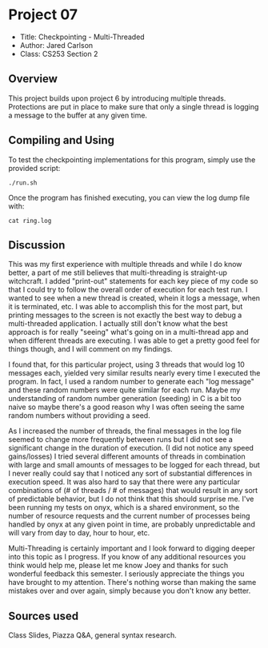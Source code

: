 # Project 07

* Title: Checkpointing - Multi-Threaded
* Author: Jared Carlson
* Class: CS253 Section 2


## Overview

This project builds upon project 6 by introducing multiple threads.
Protections are put in place to make sure that only a single thread is logging a message to
the buffer at any given time.


## Compiling and Using

To test the checkpointing implementations for this program, simply use the provided script:
```
./run.sh
```

Once the program has finished executing, you can view the log dump file with: 
```
cat ring.log
```


## Discussion

This was my first experience with multiple threads and while I do know better, a part of me still believes that
multi-threading is straight-up witchcraft. I added "print-out" statements for each key piece of my code so that I
could try to follow the overall order of execution for each test run. I wanted to see when a new thread is created,
whein it logs a message, when it is terminated, etc. I was able to accomplish this for the most part, but printing
messages to the screen is not exactly the best way to debug a multi-threaded application. I actually still don't know
what the best approach is for really "seeing" what's going on in a multi-thread app and when different threads are
executing. I was able to get a pretty good feel for things though, and I will comment on my findings.

I found that, for this particular project, using 3 threads that would log 10 messages each, yielded very similar
results nearly every time I executed the program. In fact, I used a random number to generate each "log message" and
these random numbers were quite similar for each run. Maybe my understanding of random number generation (seeding) in C
is a bit too naive so maybe there's a good reason why I was often seeing the same random numbers without providing a seed.

As I increased the number of threads, the final messages in the log file seemed to change more frequently between runs
but I did not see a significant change in the duration of execution. (I did not notice any speed gains/losses)
I tried several different amounts of threads in combination with large and small amounts of messages to be logged for each
thread, but I never really could say that I noticed any sort of substantial differences in execution speed. It was also
hard to say that there were any particular combinations of (# of threads / # of messages) that would result in any sort of
predictable behavior, but I do not think that this should surprise me. I've been running my tests on onyx, which is a 
shared environment, so the number of resource requests and the current number of processes being handled by onyx at any given
point in time, are probably unpredictable and will vary from day to day, hour to hour, etc.

Multi-Threading is certainly important and I look forward to digging deeper into this topic as I progress.
If you know of any additional resources you think would help me, please let me know Joey and thanks for such wonderful feedback
this semester. I seriously appreciate the things you have brought to my attention. There's nothing worse than making the same
mistakes over and over again, simply because you don't know any better.


## Sources used

Class Slides, Piazza Q&A, general syntax research.

